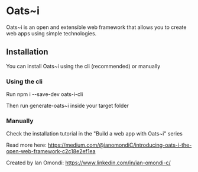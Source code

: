 # Oats~i

Oats~i is an open and extensible web framework that allows you to create web apps using simple technologies.

## Installation

You can install Oats~i using the cli (recommended) or manually

### Using the cli

Run npm i --save-dev oats-i-cli

Then run generate-oats~i inside your target folder

### Manually

Check the installation tutorial in the "Build a web app with Oats~i" series



Read more here: https://medium.com/@ianomondiC/introducing-oats-i-the-open-web-framework-c2c18e2ef1ea


Created by Ian Omondi: https://www.linkedin.com/in/ian-omondi-c/
